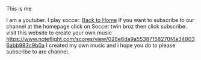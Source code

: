 This is me 

I am a youtuber. I play soccer.
[Back to Home](index.md)
If you want to subscribe to our channel at the homepage click on Soccer twin broz then click subscribe.
visit this website to create your own music https://www.noteflight.com/scores/view/028e6da9a55387158270f4a348036abb983c9b0a
I created my own music and i hope you do to
please subscribe to are channel.
